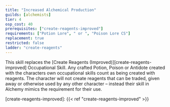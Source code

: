 ```yaml
---
title: "Increased Alchemical Production"
guilds: [alchemists]
tier: 4
osp_cost: 40
prerequisites: ["create-reagents-improved"]
requirements: ["Potion Lore", " or ", "Poison Lore CS"]
replacement: true
restricted: false
ladder: "create-reagents"
---
```

This skill replaces the [Create Reagents (Improved)][create-reagents-improved] Occupational Skill. Any crafted Potion, Poison or Antidote created with the characters own occupational skills count as being created with reagents. The character will not create reagents that can be traded, given away or otherwise used by any other character – instead their skill in Alchemy mimics the requirement for their use.

[create-reagents-improved]: {{< ref "create-reagents-improved" >}}
